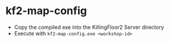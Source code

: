 # kf2-map-config

- Copy the compiled exe into the KillingFloor2 Server directory
- Execute with `kf2-map-config.exe <workshop-id>`
